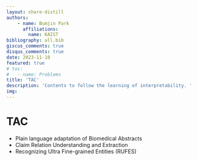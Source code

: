 ```yaml
---
layout: share-distill
authors: 
    - name: Bumjin Park
      affiliations:
        name: KAIST
bibliography: all.bib
giscus_comments: true
disqus_comments: true
date: 2023-11-10
featured: true
# toc:
#   - name: Problems
title: 'TAC'
description: 'Contents to follow the learning of interpretability. '
img:
---
```


# TAC 

* Plain language adaptation of Biomedical Abstracts 
* Claim Relation Understanding and Extraction 
* Recognizing Ultra Fine-grained Entities (RUFES) 

